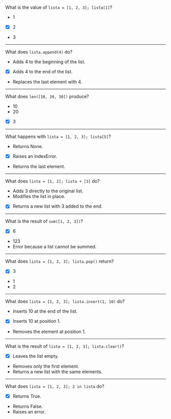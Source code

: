 What is the value of `lista = [1, 2, 3]; lista[1]`?

- 1
- [X] 2
- 3

---

What does `lista.append(4)` do?

- Adds 4 to the beginning of the list.
- [X] Adds 4 to the end of the list.
- Replaces the last element with 4.

---

What does `len([10, 20, 30])` produce?

- 10
- 20
- [X] 3

---

What happens with `lista = [1, 2, 3]; lista[5]`?

- Returns None.
- [X] Raises an IndexError.
- Returns the last element.

---

What does `lista = [1, 2]; lista + [3]` do?

- Adds 3 directly to the original list.
- Modifies the list in place.
- [X] Returns a new list with 3 added to the end.

---

What is the result of `sum([1, 2, 3])`?

- [X] 6
- 123
- Error because a list cannot be summed.

---

What does `lista = [1, 2, 3]; lista.pop()` return?

- [X] 3
- 1
- 2

---

What does `lista = [1, 2, 3]; lista.insert(1, 10)` do?

- Inserts 10 at the end of the list.
- [X] Inserts 10 at position 1.
- Removes the element at position 1.

---

What is the result of `lista = [1, 2, 3]; lista.clear()`?

- [X] Leaves the list empty.
- Removes only the first element.
- Returns a new list with the same elements.

---

What does `lista = [1, 2, 3]; 2 in lista` do?

- [X] Returns True.
- Returns False.
- Raises an error.

